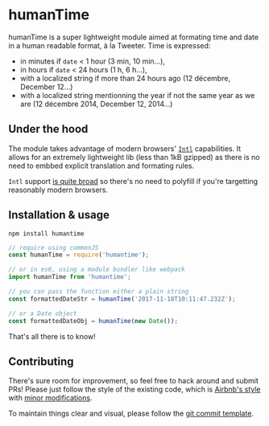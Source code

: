 # humanTime

humanTime is a super lightweight module aimed at formating time and date in a human readable format, à la Tweeter. Time is expressed:
- in minutes if `date` < 1 hour (3 min, 10 min…),
- in hours if `date` < 24 hours (1 h, 6 h…),
- with a localized string if more than 24 hours ago (12 décembre, December 12…)
- with a localized string mentionning the year if not the same year as we are (12 décembre 2014, December 12, 2014…)

## Under the hood

The module takes advantage of modern browsers' [`Intl`](https://developer.mozilla.org/en-US/docs/Web/JavaScript/Reference/Global_Objects/Intl) capabilities. It allows for an extremely lightweight lib (less than 1kB gzipped) as there is no need to embbed explicit translation and formating rules.

`Intl` support [is quite broad](https://caniuse.com/#feat=internationalization) so there's no need to polyfill if you're targetting reasonably modern browsers.

## Installation & usage

```
npm install humantime
```

```js
// require using commonJS
const humanTime = require('humantime');

// or in es6, using a module bundler like webpack
import humanTime from 'humantime';

// you can pass the function either a plain string
const formattedDateStr = humanTime('2017-11-18T10:11:47.232Z');

// or a Date object
const formattedDateObj = humanTime(new Date());
```

That's all there is to know!

## Contributing
There's sure room for improvement, so feel free to hack around and submit PRs!
Please just follow the style of the existing code, which is [Airbnb's style](http://airbnb.io/javascript/) with [minor modifications](.eslintrc).

To maintain things clear and visual, please follow the [git commit template](https://github.com/Buzut/git-emojis-hook).
